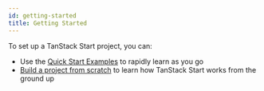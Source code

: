 ```yaml
---
id: getting-started
title: Getting Started
---
```


To set up a TanStack Start project, you can:

<!-- - Use the [TanStack Start CLI](https://github.com/tanstack/start/tree/main/packages/start-cli) to generate a new project and learn as you go -->

- Use the [Quick Start Examples](../quick-start) to rapidly learn as you go
- [Build a project from scratch](../build-from-scratch) to learn how TanStack Start works from the ground up
